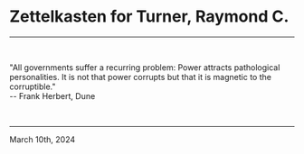 # Zettelkasten for Turner, Raymond C.

---

<br>


"All governments suffer a recurring problem: Power attracts pathological personalities. It is not that power corrupts but that it is magnetic to the corruptible."\
 -- Frank Herbert, Dune
 

</br>

---
March 10th, 2024

